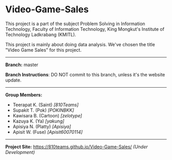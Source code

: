 # Video-Game-Sales
This project is a part of the subject Problem Solving in Information Technology, Faculty of Information Technology, King Mongkut's Institute of Technology Ladkrabang (KMITL).

This project is mainly about doing data analysis. We've chosen the title "Video Game Sales" for this project.

____________________

<b>Branch:</b> master

<b>Branch Instructions</b>: DO NOT commit to this branch, unless it's the website update.

____________________

<b>Group Members:</b>
<ul>
<li>Teerapat K. (Saint) <i color="#686868">[810Teams]</i></li>
<li>Supakit T. (Pok) <i>[POKINBKK]</i></li>
<li>Kawisara B. (Cartoon) <i>[zelotype]</i></li>
<li>Kazuya K. (Ya) <i>[yakung]</i></li>
<li>Apisiya N. (Platty) <i>[Apisiya]</i></li>
<li>Apisit W. (Fuse) <i>[Apisit60070114]</i></li>
</ul>

____________________

<b>Project Site:</b> https://810teams.github.io/Video-Game-Sales/ <i>(Under Development)</i>
